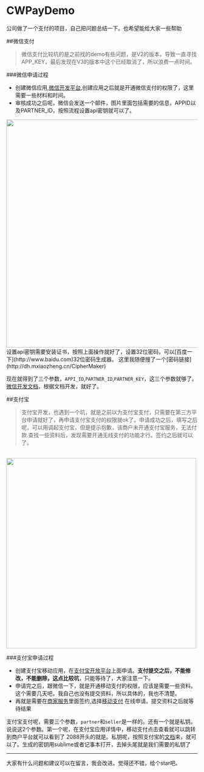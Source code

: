 # CWPayDemo
公司做了一个支付的项目，自己把问题总结一下。也希望能给大家一些帮助

##微信支付
> 微信支付比较坑的是之前找的demo有些问题，是V2的版本，导致一直寻找APP_KEY，最后发现在V3的版本中这个已经取消了，所以浪费一点时间。

###微信申请过程
* 创建微信应用,[微信开发平台](https://open.weixin.qq.com/),创建应用之后就是开通微信支付的权限了，这里需要一些材料和时间。
* 审核成功之后呢，微信会发送一个邮件，图片里面包括需要的信息，APPID以及PARTNER_ID，按照流程设置api密钥就可以了。<br/>
<img src="https://github.com/wei18810109052/CWPayDemo/blob/master/src/wx_info.png" width = "600" align=center />
<br/>
设置api密钥需要安装证书，按照上面操作就好了，设置32位密码，可以[百度一下](http://www.baidu.com)32位密码生成器。 这里我随便搜了一个[密码链接](http://dh.mxiaozheng.cn/CipherMaker)

现在就得到了三个参数，`APPI_ID`,`PARTNER_ID`,`PARTNER_KEY`，这三个参数就够了。
[微信开发文档](https://pay.weixin.qq.com/wiki/doc/api/index.html)，根据文档开发，就好了。




##支付宝
>支付宝开发，也遇到一个坑，就是之前以为支付宝支付，只需要在第三方平台申请就好了，再申请支付宝支付的权限就ok了。申请成功之后，填写之后呢，可以用调起支付宝，但是提示抱歉，该商户未开通支付宝服务，无法付款.查找一些资料后，发现需要开通无线支付的功能才行。签约之后就可以了。

<br/>
<img src="https://github.com/wei18810109052/CWPayDemo/blob/master/src/zfb_error.PNG" width = "500" align=center />

###支付宝申请过程
* 创建支付宝移动应用，在[支付宝开放平台](http://open.alipay.com/platform/home.htm)上面申请。**支付提交之后，不能修改，不能删除，这点比较坑**，只能等待了，大家注意一下。
* 申请完之后，跟微信一下，就是开通移动支付的权限，应该是需要一些资料。这个需要几天吧，我自己也没有提交资料，所以具体的，我也不清楚。
* 再就是需要在[商家服务](https://b.alipay.com/newIndex.htm)里面签约,选择[移动支付](https://b.alipay.com/order/productDetail.htm?productId=2015110218010538) 在线申请。提交资料之后就等待结果

支付宝支付呢，需要三个参数，`partner`和`seller`是一样的。还有一个就是私钥。说说这2个参数。第一个呢，在支付宝应用详情中，移动支付点击查看就可以跳转到商户平台就可以看到了 2088开头的就是。私钥呢，按照支付宝的[文档](http://doc.open.alipay.com/doc2/detail?treeId=58&articleId=103543&docType=1)来，就可以了。生成的密钥用sublime或者记事本打开，去掉头尾就是我们需要的私钥了




---
大家有什么问题和建议可以在留言，我会改进。觉得还不错，给个star吧。
